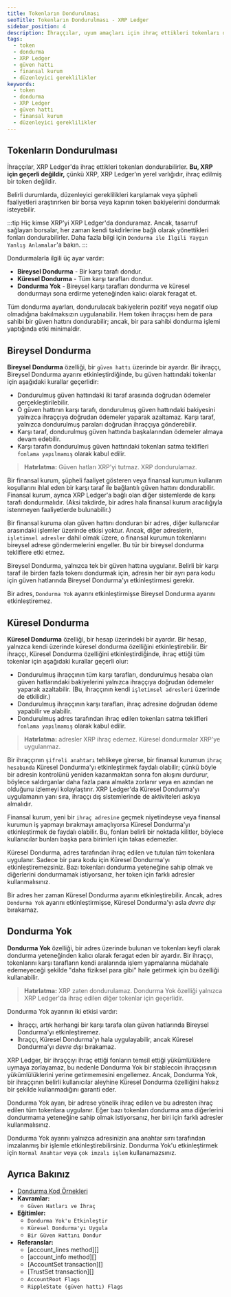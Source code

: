```yaml
---
title: Tokenların Dondurulması
seoTitle: Tokenların Dondurulması - XRP Ledger
sidebar_position: 4
description: İhraççılar, uyum amaçları için ihraç ettikleri tokenları dondurabilirler. Bu içerik, tokenların dondurulması ile ilgili çeşitli ayarları ve uygulamalarını detaylandırmaktadır.
tags: 
  - token
  - dondurma
  - XRP Ledger
  - güven hattı
  - finansal kurum
  - düzenleyici gereklilikler
keywords: 
  - token
  - dondurma
  - XRP Ledger
  - güven hattı
  - finansal kurum
  - düzenleyici gereklilikler
---
```


## Tokenların Dondurulması

İhraççılar, XRP Ledger'da ihraç ettikleri tokenları dondurabilirler. **Bu, XRP için geçerli değildir,** çünkü XRP, XRP Ledger'ın yerel varlığıdır, ihraç edilmiş bir token değildir.

Belirli durumlarda, düzenleyici gereklilikleri karşılamak veya şüpheli faaliyetleri araştırırken bir borsa veya kapının token bakiyelerini dondurmak isteyebilir.

:::tip
Hiç kimse XRP'yi XRP Ledger'da donduramaz. Ancak, tasarruf sağlayan borsalar, her zaman kendi takdirlerine bağlı olarak yönettikleri fonları dondurabilirler. Daha fazla bilgi için `Dondurma ile İlgili Yaygın Yanlış Anlamalar`'a bakın.
:::

Dondurmalarla ilgili üç ayar vardır:

- **Bireysel Dondurma** - Bir karşı tarafı dondur.
- **Küresel Dondurma** - Tüm karşı tarafları dondur.
- **Dondurma Yok** - Bireysel karşı tarafları dondurma ve küresel dondurmayı sona erdirme yeteneğinden kalıcı olarak feragat et.

Tüm dondurma ayarları, dondurulacak bakiyelerin pozitif veya negatif olup olmadığına bakılmaksızın uygulanabilir. Hem token ihraççısı hem de para sahibi bir güven hattını dondurabilir; ancak, bir para sahibi dondurma işlemi yaptığında etki minimaldir.

## Bireysel Dondurma

**Bireysel Dondurma** özelliği, bir `güven hattı` üzerinde bir ayardır. Bir ihraççı, Bireysel Dondurma ayarını etkinleştirdiğinde, bu güven hattındaki tokenlar için aşağıdaki kurallar geçerlidir:

- Dondurulmuş güven hattındaki iki taraf arasında doğrudan ödemeler gerçekleştirilebilir.
- O güven hattının karşı tarafı, dondurulmuş güven hattındaki bakiyesini yalnızca ihraççıya doğrudan ödemeler yaparak azaltamaz. Karşı taraf, yalnızca dondurulmuş paraları doğrudan ihraççıya gönderebilir.
- Karşı taraf, dondurulmuş güven hattında başkalarından ödemeler almaya devam edebilir.
- Karşı tarafın dondurulmuş güven hattındaki tokenları satma teklifleri `fonlama yapılmamış` olarak kabul edilir.

> **Hatırlatma:** Güven hatları XRP'yi tutmaz. XRP dondurulamaz.

Bir finansal kurum, şüpheli faaliyet gösteren veya finansal kurumun kullanım koşullarını ihlal eden bir karşı taraf ile bağlantılı güven hattını dondurabilir. Finansal kurum, ayrıca XRP Ledger'a bağlı olan diğer sistemlerde de karşı tarafı dondurmalıdır. (Aksi takdirde, bir adres hala finansal kurum aracılığıyla istenmeyen faaliyetlerde bulunabilir.)

Bir finansal kuruma olan güven hattını donduran bir adres, diğer kullanıcılar arasındaki işlemler üzerinde etkisi yoktur. Ancak, diğer adreslerin, `işletimsel adresler` dahil olmak üzere, o finansal kurumun tokenlarını bireysel adrese göndermelerini engeller. Bu tür bir bireysel dondurma tekliflere etki etmez.

Bireysel Dondurma, yalnızca tek bir güven hattına uygulanır. Belirli bir karşı taraf ile birden fazla tokenı dondurmak için, adresin her bir ayrı para kodu için güven hatlarında Bireysel Dondurma'yı etkinleştirmesi gerekir.

Bir adres, `Dondurma Yok` ayarını etkinleştirmişse Bireysel Dondurma ayarını etkinleştiremez.

## Küresel Dondurma

**Küresel Dondurma** özelliği, bir hesap üzerindeki bir ayardır. Bir hesap, yalnızca kendi üzerinde küresel dondurma özelliğini etkinleştirebilir. Bir ihraççı, Küresel Dondurma özelliğini etkinleştirdiğinde, ihraç ettiği tüm tokenlar için aşağıdaki kurallar geçerli olur:

- Dondurulmuş ihraççının tüm karşı tarafları, dondurulmuş hesaba olan güven hatlarındaki bakiyelerini yalnızca ihraççıya doğrudan ödemeler yaparak azaltabilir. (Bu, ihraççının kendi `işletimsel adresleri` üzerinde de etkilidir.)
- Dondurulmuş ihraççının karşı tarafları, ihraç adresine doğrudan ödeme yapabilir ve alabilir.
- Dondurulmuş adres tarafından ihraç edilen tokenları satma teklifleri `fonlama yapılmamış` olarak kabul edilir.

> **Hatırlatma:** adresler XRP ihraç edemez. Küresel dondurmalar XRP'ye uygulanmaz.

Bir ihraççının `şifreli anahtarı` tehlikeye girerse, bir finansal kurumun `ihraç hesabında` Küresel Dondurma'yı etkinleştirmek faydalı olabilir; çünkü böyle bir adresin kontrolünü yeniden kazanmaktan sonra fon akışını durdurur, böylece saldırganlar daha fazla para almakta zorlanır veya en azından ne olduğunu izlemeyi kolaylaştırır. XRP Ledger'da Küresel Dondurma'yı uygulamanın yanı sıra, ihraççı dış sistemlerinde de aktiviteleri askıya almalıdır.

Finansal kurum, yeni bir `ihraç adresine` geçmek niyetindeyse veya finansal kurumun iş yapmayı bırakmayı amaçlıyorsa Küresel Dondurma'yı etkinleştirmek de faydalı olabilir. Bu, fonları belirli bir noktada kilitler, böylece kullanıcılar bunları başka para birimleri için takas edemezler.

Küresel Dondurma, adres tarafından ihraç edilen ve tutulan _tüm_ tokenlara uygulanır. Sadece bir para kodu için Küresel Dondurma'yı etkinleştiremezsiniz. Bazı tokenları dondurma yeteneğine sahip olmak ve diğerlerini dondurmamak istiyorsanız, her token için farklı adresler kullanmalısınız.

Bir adres her zaman Küresel Dondurma ayarını etkinleştirebilir. Ancak, adres `Dondurma Yok` ayarını etkinleştirmişse, Küresel Dondurma'yı asla _devre dışı_ bırakamaz.

## Dondurma Yok

**Dondurma Yok** özelliği, bir adres üzerinde bulunan ve tokenları keyfi olarak dondurma yeteneğinden kalıcı olarak feragat eden bir ayardır. Bir ihraççı, tokenlarını karşı tarafların kendi aralarında işlem yapmalarına müdahale edemeyeceği şekilde "daha fiziksel para gibi" hale getirmek için bu özelliği kullanabilir.

> **Hatırlatma:** XRP zaten dondurulamaz. Dondurma Yok özelliği yalnızca XRP Ledger'da ihraç edilen diğer tokenlar için geçerlidir.

Dondurma Yok ayarının iki etkisi vardır:

- İhraççı, artık herhangi bir karşı tarafa olan güven hatlarında Bireysel Dondurma'yı etkinleştiremez.
- İhraççı, Küresel Dondurma'yı hala uygulayabilir, ancak Küresel Dondurma'yı _devre dışı_ bırakamaz.

XRP Ledger, bir ihraççıyı ihraç ettiği fonların temsil ettiği yükümlülüklere uymaya zorlayamaz, bu nedenle Dondurma Yok bir stablecoin ihraççısının yükümlülüklerini yerine getirmemesini engellemez. Ancak, Dondurma Yok, bir ihraççının belirli kullanıcılar aleyhine Küresel Dondurma özelliğini haksız bir şekilde kullanmadığını garanti eder.

Dondurma Yok ayarı, bir adrese yönelik ihraç edilen ve bu adresten ihraç edilen tüm tokenlara uygulanır. Eğer bazı tokenları dondurma ama diğerlerini dondurmama yeteneğine sahip olmak istiyorsanız, her biri için farklı adresler kullanmalısınız.

Dondurma Yok ayarını yalnızca adresinizin ana anahtar sırrı tarafından imzalanmış bir işlemle etkinleştirebilirsiniz. Dondurma Yok'u etkinleştirmek için `Normal Anahtar` veya `çok imzalı işlem` kullanamazsınız.

## Ayrıca Bakınız

- [Dondurma Kod Örnekleri](https://github.com/XRPLF/xrpl-dev-portal/tree/master/_code-samples/freeze)
- **Kavramlar:**
    - `Güven Hatları ve İhraç`
- **Eğitimler:**
    - `Dondurma Yok'u Etkinleştir`
    - `Küresel Dondurma'yı Uygula`
    - `Bir Güven Hattını Dondur`
- **Referanslar:**
    - [account_lines method][]
    - [account_info method][]
    - [AccountSet transaction][]
    - [TrustSet transaction][]
    - `AccountRoot Flags`
    - `RippleState (güven hattı) Flags`

